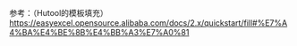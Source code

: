 参考：（Hutool的模板填充）
https://easyexcel.opensource.alibaba.com/docs/2.x/quickstart/fill#%E7%A4%BA%E4%BE%8B%E4%BB%A3%E7%A0%81